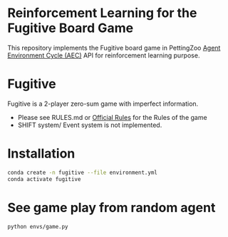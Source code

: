 # Reinforcement Learning for the Fugitive Board Game
This repository implements the Fugitive board game in PettingZoo [Agent Environment Cycle (AEC)](https://pettingzoo.farama.org/api/aec/) API for reinforcement learning purpose. 

# Fugitive
Fugitive is a 2-player zero-sum game with imperfect information.
- Please see RULES.md or [Official Rules](https://docs.google.com/document/d/1GzGd9ekb38rxpj47YhAk0JHlNzXeI3LYYUq3ThgzPnU/edit?tab=t.0) for the Rules of the game
- SHIFT system/ Event system is not implemented.

# Installation
```bash
conda create -n fugitive --file environment.yml
conda activate fugitive
```

# See game play from random agent
```bash
python envs/game.py
```